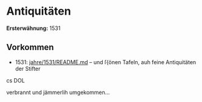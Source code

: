 # Antiquitäten

**Ersterwähnung:** 1531

## Vorkommen
- 1531: [jahre/1531/README.md](../jahre/1531/README.md) – und ſ{önen Tafeln, auh feine Antiquitäten der Stifter


cs DOL

verbrannt und jämmerlih umgekommen...
